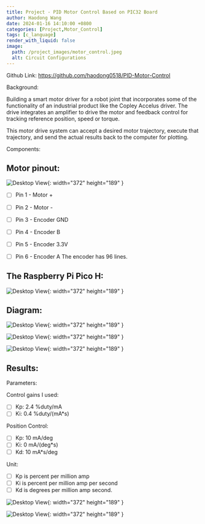 ```yaml
---
title: Project - PID Motor Control Based on PIC32 Board
author: Haodong Wang
date: 2024-01-16 14:10:00 +0800
categories: [Project,Motor_Control]
tags: [c_language]
render_with_liquid: false
image:
  path: /project_images/motor_control.jpeg
  alt: Circuit Configurations
---
```


Github Link: https://github.com/haodong0518/PID-Motor-Control

Background:

Building a smart motor driver for a robot joint that incorporates some of the functionality of an industrial product like the Copley Accelus driver. The drive integrates an amplifier to drive the motor and feedback control for tracking reference position, speed or torque.

This motor drive system can accept a desired motor trajectory, execute that trajectory, and send the actual results back to the computer for plotting.

Components:

## Motor pinout:

![Desktop View](/project_images/Motor_control/Motor_pins.png){: width="372" height="189" }

- [ ] Pin 1 - Motor +
- [ ] Pin 2 - Motor -
- [ ] Pin 3 - Encoder GND
- [ ] Pin 4 - Encoder B
- [ ] Pin 5 - Encoder 3.3V
- [ ] Pin 6 - Encoder A
The encoder has 96 lines.


## The Raspberry Pi Pico H:

![Desktop View](/project_images/Motor_control/pico.png){: width="372" height="189" }

## Diagram:

![Desktop View](/project_images/Motor_control/pid_control.png){: width="372" height="189" }

![Desktop View](/project_images/Motor_control/components.png){: width="372" height="189" }

![Desktop View](/project_images/Motor_control/hand_draw.png){: width="372" height="189" }

## Results:

Parameters:

Control gains I used:
- [ ] Kp: 2.4 %duty/mA
- [ ] Ki: 0.4 %duty/(mA*s)

Position Control:
- [ ] Kp: 10 mA/deg
- [ ] Ki: 0 mA/(deg*s)
- [ ] Kd: 10 mA*s/deg

Unit:
- [ ] Kp is percent per million amp
- [ ] Ki is percent per million amp per second
- [ ] Kd is degrees per million amp second.

![Desktop View](/project_images/Motor_control/Result1.jpg){: width="372" height="189" }

![Desktop View](/project_images/Motor_control/Result2.jpg){: width="372" height="189" }
